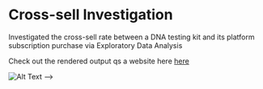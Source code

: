 # Cross-sell Investigation
Investigated the cross-sell rate between a DNA testing kit and its platform subscription purchase via Exploratory Data Analysis 

Check out the rendered output qs a website here <a href="https://htmlpreview.github.io/?https://raw.githubusercontent.com/harishasan001/cross-sell-investigation/main/cross%20sell%20investigation.html">here</a>


![Alt Text](https://api.apify.com/v2/key-value-stores/gn89xrJe3gE0nhxGM/records/htmlpreview.github.io-scroll_original) -->
